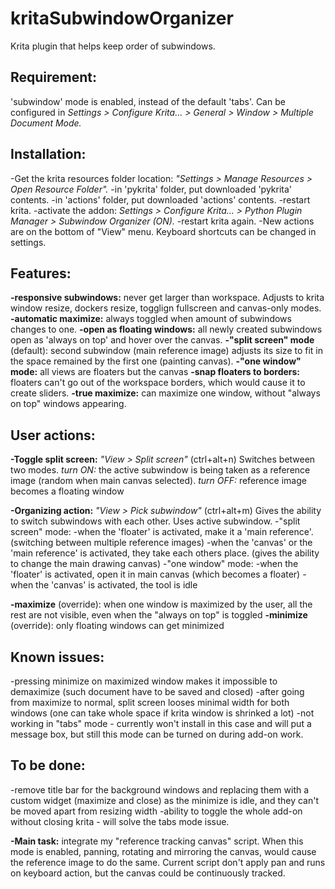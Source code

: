 # kritaSubwindowOrganizer
Krita plugin that helps keep order of subwindows.

## Requirement:
'subwindow' mode is enabled, instead of the default 'tabs'.
Can be configured in *Settings > Configure Krita... > General > Window > Multiple Document Mode.*

## Installation:
-Get the krita resources folder location: *"Settings > Manage Resources > Open Resource Folder".*
-in 'pykrita' folder, put downloaded 'pykrita' contents.
-in 'actions' folder, put downloaded 'actions' contents.
-restart krita.
-activate the addon: *Settings > Configure Krita... > Python Plugin Manager > Subwindow Organizer (ON).*
-restart krita again.
-New actions are on the bottom of "View" menu. Keyboard shortcuts can be changed in settings.

## Features:
**-responsive subwindows:** never get larger than workspace. Adjusts to krita window resize, dockers resize, togglign fullscreen and canvas-only modes.
**-automatic maximize:** always toggled when amount of subwindows changes to one.
**-open as floating windows:** all newly created subwindows open as 'always on top' and hover over the canvas.
**-"split screen" mode** (default): second subwindow (main reference image) adjusts its size to fit in the space remained by the first one (painting canvas).
**-"one window" mode:** all views are floaters but the canvas
**-snap floaters to borders:** floaters can't go out of the workspace borders, which would cause it to create sliders.
**-true maximize:** can maximize one window, without "always on top" windows appearing.

## User actions:
**-Toggle split screen:** *"View > Split screen"* (ctrl+alt+n)
Switches between two modes.
*turn ON:* the active subwindow is being taken as a reference image (random when main canvas selected).
*turn OFF:* reference image becomes a floating window

**-Organizing action:** *"View > Pick subwindow"* (ctrl+alt+m)
Gives the ability to switch subwindows with each other. Uses active subwindow.
-"split screen" mode:
    -when the 'floater' is activated, make it a 'main reference'. (switching between multiple reference images)
    -when the 'canvas' or the 'main reference' is activated, they take each others place. (gives the ability to change the main drawing canvas)
-"one window" mode:
    -when the 'floater' is activated, open it in main canvas (which becomes a floater)
    -when the 'canvas' is activated, the tool is idle
 
**-maximize** (override): when one window is maximized by the user, all the rest are not visible, even when the "always on top" is toggled
**-minimize** (override): only floating windows can get minimized

## Known issues:
-pressing minimize on maximized window makes it impossible to demaximize (such document have to be saved and closed)
-after going from maximize to normal, split screen looses minimal width for both windows (one can take whole space if krita window is shrinked a lot)
-not working in "tabs" mode - currently won't install in this case and will put a message box, but still this mode can be turned on during add-on work.

## To be done:
-remove title bar for the background windows and replacing them with a custom widget (maximize and close) as the minimize is idle,
  and they can't be moved apart from resizing width
-ability to toggle the whole add-on without closing krita - will solve the tabs mode issue.

**-Main task:** integrate my "reference tracking canvas" script. When this mode is enabled, panning, rotating and mirroring the canvas, would cause
  the reference image to do the same. Current script don't apply pan and runs on keyboard action, but the canvas could be continuously tracked.
